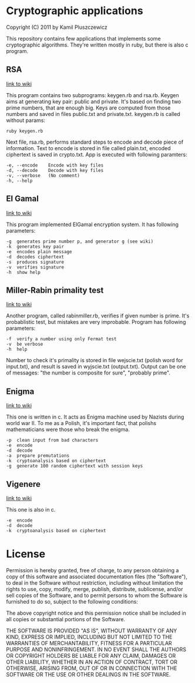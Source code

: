 # Cryptographic applications
Copyright (C) 2011 by Kamil Pluszczewicz

This repository contains few applications that implements some cryptographic algorithms. They're written mostly in ruby, but there is also c program.

## RSA
[link to wiki](http://en.wikipedia.org/wiki/RSA)

This program contains two subprograms: keygen.rb and rsa.rb. Keygen aims at generating key pair: public and private. It's based on finding two prime numbers, that are enough big. Keys are computed from those numbers and saved in files public.txt and private.txt. keygen.rb is called without params:
	
	ruby keygen.rb

Next file, rsa.rb, performs standard steps to encode and decode piece of information. Text to encode is stored in file called plain.txt, encoded ciphertext is saved in crypto.txt. App is executed with following paramters:
	
	-e, --encode	Encode with key files
	-d, --decode	Decode with key files
	-v, --verbose	(No comment)
	-h, --help
	
## El Gamal
[link to wiki](http://en.wikipedia.org/wiki/ElGamal_encryption)

This program implemented ElGamal encryption system. It has following parameters:

	-g	generates prime number p, and generator g (see wiki)
	-k	generates key pair
	-e	encodes plain message
	-d	decodes ciphertext
	-s	produces signature
	-v	verifies signature
	-h	show help

## Miller-Rabin primality test
[link to wiki](http://en.wikipedia.org/wiki/Miller–Rabin_primality_test)

Another program, called rabinmiller.rb, verifies if given number is prime. It's probablistic test, but mistakes are very improbable. Program has following parameters:

	-f	verify a number using only Fermat test
	-v	be verbose
	-h	help

Number to check it's primality is stored in file wejscie.txt (polish word for input.txt), and result is saved in wyjscie.txt (output.txt). Output can be one of messages: "the number is composite for sure", "probably prime".

## Enigma
[link to wiki](http://en.wikipedia.org/wiki/Enigma_machine)

This one is written in c. It acts as Enigma machine used by Nazists during world war II. To me as a Polish, it's important fact, that polishs mathematicians were those who break the enigma.

	-p	clean input from bad characters
	-e 	encode
	-d	decode	
	-a	prepare premutations
	-k	cryptoanalysis based on ciphertext
	-g	generate 100 random ciphertext with session keys

## Vigenere
[link to wiki](http://en.wikipedia.org/wiki/Vigenère_cipher)

This one is also in c. 

	-e	encode
	-d	decode
	-k	cryptoanalysis based on ciphertext


# License
Permission is hereby granted, free of charge, to any person obtaining a copy
of this software and associated documentation files (the "Software"), to deal
in the Software without restriction, including without limitation the rights
to use, copy, modify, merge, publish, distribute, sublicense, and/or sell
copies of the Software, and to permit persons to whom the Software is
furnished to do so, subject to the following conditions:

The above copyright notice and this permission notice shall be included in
all copies or substantial portions of the Software.

THE SOFTWARE IS PROVIDED "AS IS", WITHOUT WARRANTY OF ANY KIND, EXPRESS OR
IMPLIED, INCLUDING BUT NOT LIMITED TO THE WARRANTIES OF MERCHANTABILITY,
FITNESS FOR A PARTICULAR PURPOSE AND NONINFRINGEMENT. IN NO EVENT SHALL THE
AUTHORS OR COPYRIGHT HOLDERS BE LIABLE FOR ANY CLAIM, DAMAGES OR OTHER
LIABILITY, WHETHER IN AN ACTION OF CONTRACT, TORT OR OTHERWISE, ARISING FROM,
OUT OF OR IN CONNECTION WITH THE SOFTWARE OR THE USE OR OTHER DEALINGS IN
THE SOFTWARE.
